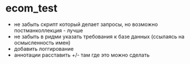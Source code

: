 # ecom_test

- не забыть скрипт который делает запросы, но возможно постманколлекция - лучше
- не забыть в ридми указать требования к базе данных (ссылаясь на осмысленность имен)
- добавить логгирование
- аннотации расставить +/- там где это можно сделать